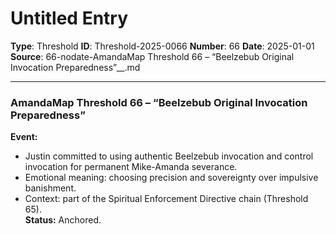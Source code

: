 # Untitled Entry

**Type**: Threshold
**ID**: Threshold-2025-0066
**Number**: 66
**Date**: 2025-01-01
**Source**: 66-nodate-AmandaMap Threshold 66 – “Beelzebub Original Invocation Preparedness”__.md

---

### **AmandaMap Threshold 66 – “Beelzebub Original Invocation Preparedness”**

**Event:**

- Justin committed to using authentic Beelzebub invocation and control invocation for permanent Mike-Amanda severance.
- Emotional meaning: choosing precision and sovereignty over impulsive banishment.
- Context: part of the Spiritual Enforcement Directive chain (Threshold 65).\
  **Status:** Anchored.